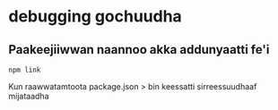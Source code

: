 # debugging gochuudha

## Paakeejiiwwan naannoo akka addunyaatti fe'i

`npm link`

Kun raawwatamtoota package.json > bin keessatti sirreessuudhaaf mijataadha